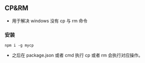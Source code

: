 ## CP&RM

-   用于解决 windows 没有 cp 与 rm 命令

### 安装

```
npm i -g mycp
```

-   之后在 package.json 或者 cmd 执行 cp 或者 rm 会执行对应操作。
